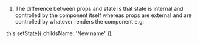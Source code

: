 1. The difference between props and state is that state is internal and controlled by the component itself whereas props are external and are controlled by whatever renders the component e.g:

<MyChild name={this.state.childsName} />
this.setState({ childsName: 'New name' });
